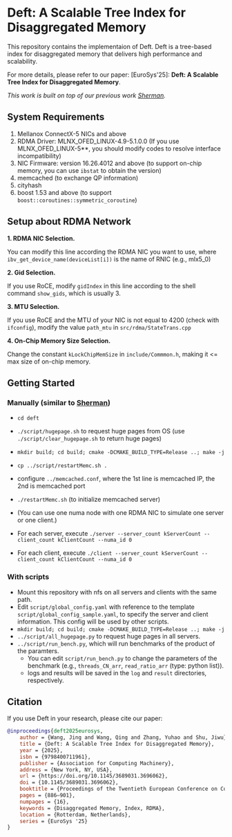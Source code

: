 # Deft: A Scalable Tree Index for Disaggregated Memory

This repository contains the implementaion of Deft.
Deft is a tree-based index for disaggregated memory that delivers high performance and scalability.

For more details, please refer to our paper:
[EuroSys'25]: **Deft: A Scalable Tree Index for Disaggregated Memory**.

*This work is built on top of our previous work [Sherman](https://github.com/thustorage/Sherman).*

## System Requirements

1. Mellanox ConnectX-5 NICs and above
2. RDMA Driver: MLNX_OFED_LINUX-4.9-5.1.0.0 (If you use MLNX_OFED_LINUX-5**, you should modify codes to resolve interface incompatibility)
3. NIC Firmware: version 16.26.4012 and above (to support on-chip memory, you can use `ibstat` to obtain the version)
4. memcached (to exchange QP information)
5. cityhash
6. boost 1.53 and above (to support `boost::coroutines::symmetric_coroutine`)

## Setup about RDMA Network

**1. RDMA NIC Selection.** 

You can modify this line according the RDMA NIC you want to use, where `ibv_get_device_name(deviceList[i])` is the name of RNIC (e.g., mlx5_0)

**2. Gid Selection.** 

If you use RoCE, modify `gidIndex` in this line according to the shell command `show_gids`, which is usually 3.

**3. MTU Selection.** 

If you use RoCE and the MTU of your NIC is not equal to 4200 (check with `ifconfig`), modify the value `path_mtu` in `src/rdma/StateTrans.cpp`

**4. On-Chip Memory Size Selection.** 

Change the constant ``kLockChipMemSize`` in `include/Commmon.h`, making it <= max size of on-chip memory.

## Getting Started

### Manually (similar to [Sherman](https://github.com/thustorage/Sherman))
- `cd deft`
- `./script/hugepage.sh` to request huge pages from OS (use `./script/clear_hugepage.sh` to return huge pages)
- `mkdir build; cd build; cmake -DCMAKE_BUILD_TYPE=Release ..; make -j`
- `cp ../script/restartMemc.sh .`
- configure `../memcached.conf`, where the 1st line is memcached IP, the 2nd is memcached port

- `./restartMemc.sh` (to initialize memcached server)
- (You can use one numa node with one RDMA NIC to simulate one server or one client.)
- For each server, execute `./server --server_count kServerCount --client_count kClientCount --numa_id 0`
- For each client, execute `./client --server_count kServerCount --client_count kClientCount --numa_id 0`

### With scripts

- Mount this repository with nfs on all servers and clients with the same path.
- Edit `script/global_config.yaml` with reference to the template `script/global_config_sample.yaml`, to specify the server and client information. This config will be used by other scripts.
- `mkdir build; cd build; cmake -DCMAKE_BUILD_TYPE=Release ..; make -j`
- `../script/all_hugepage.py` to request huge pages in all servers.
- `../script/run_bench.py`, which will run benchmarks of the product of the paramters.
    - You can edit `script/run_bench.py` to change the parameters of the benchmark (e.g., `threads_CN_arr`, `read_ratio_arr` (type: python list)).
    - logs and results will be saved in the `log` and `result` directories, respectively.


## Citation
If you use Deft in your research, please cite our paper:
```bibtex
@inproceedings{deft2025eurosys,
    author = {Wang, Jing and Wang, Qing and Zhang, Yuhao and Shu, Jiwu},
    title = {Deft: A Scalable Tree Index for Disaggregated Memory},
    year = {2025},
    isbn = {9798400711961},
    publisher = {Association for Computing Machinery},
    address = {New York, NY, USA},
    url = {https://doi.org/10.1145/3689031.3696062},
    doi = {10.1145/3689031.3696062},
    booktitle = {Proceedings of the Twentieth European Conference on Computer Systems},
    pages = {886–901},
    numpages = {16},
    keywords = {Disaggregated Memory, Index, RDMA},
    location = {Rotterdam, Netherlands},
    series = {EuroSys '25}
}
```

